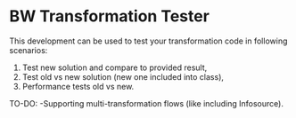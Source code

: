 # BW Transformation Tester

This development can be used to test your transformation code in following scenarios:

1.  Test new solution and compare to provided result,
2.  Test old vs new solution (new one included into class),
3.  Performance tests old vs new.

TO-DO:
-Supporting multi-transformation flows (like including Infosource).
